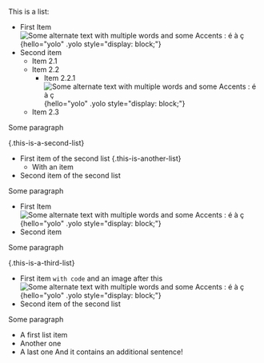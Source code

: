 This is a list:

- First Item ![Some alternate text with multiple words and some Accents : é à ç](/media/image.jpg){hello="yolo" .yolo style="display: block;"}
- Second item
  - Item 2.1
  - Item 2.2
    - Item 2.2.1 ![Some alternate text with multiple words and some Accents : é à ç](/media/image.jpg){hello="yolo" .yolo style="display: block;"}
  - Item 2.3

Some paragraph

{.this-is-a-second-list}
- First item of the second list
  {.this-is-another-list}
  - With an item
- Second item of the second list

Some paragraph

- First Item
  ![Some alternate text with multiple words and some Accents : é à ç](/media/image.jpg){hello="yolo" .yolo style="display: block;"}
- Second item

Some paragraph

{.this-is-a-third-list}
- First item `with code` and an image after this
  ![Some alternate text with multiple words and some Accents : é à ç](/media/image.jpg){hello="yolo" .yolo style="display: block;"}
- Second item of the second list

Some paragraph

- A first list item
- Another one
- A last one
  And it contains an additional sentence!
